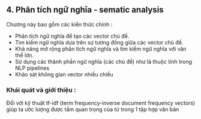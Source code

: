 ﻿## 4. Phân tích ngữ nghĩa - sematic analysis

Chương này bao gồm các kiến thức chính :
* Phân tích ngữ nghĩa để tạo các vector chủ đề.
* Tìm kiếm ngữ nghĩa dựa trên sự tương đồng giữa các vector chủ đề.
* Khả năng mở rộng phân tích ngữ nghĩa và tìm kiếm ngữ nghĩa với văn thể lớn.
* Sử dụng các thành phần ngữ nghĩa (các chủ đề) như là thuộc tính trong NLP pipelines
* Khảo sát không gian vector nhiều chiều

### Khái quát và giới thiệu :
Đối với kỹ thuật tf-idf (term frequency-inverse document frequency vectors) giúp ta ước lượng được tầm quan trọng của từ trong 1 tập hợp văn bản